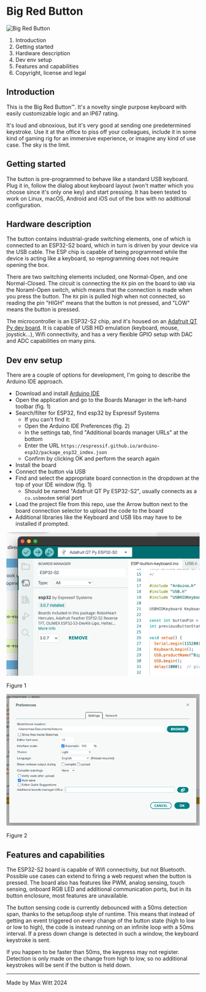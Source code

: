# Big Red Button

<img src="https://asset.conrad.com/media10/isa/160267/c1/-/sv/802982959PI00/image.jpg?x=1000&y=1000&format=jpg&ex=1000&ey=1000&align=center" width="200" alt="Big Red Button">

1. Introduction
2. Getting started
3. Hardware description
4. Dev env setup
5. Features and capabilities
6. Copyright, license and legal

## Introduction

This is the Big Red Button™. It's a novelty single purpose keyboard with easily customizable logic and an IP67 rating.

It's loud and obnoxious, but it's very good at sending one predetermined keystroke. Use it at the office to piss off your colleagues, include it in some kind of gaming rig for an immersive experience, or imagine any kind of use case. The sky is the limit.

## Getting started

The button is pre-programmed to behave like a standard USB keyboard. Plug it in, follow the dialog about keyboard layout (won't matter which you choose since it's only one key) and start pressing. It has been tested to work on Linux, macOS, Android and iOS out of the box with no additional configuration.

## Hardware description

The button contains industrial-grade switching elements, one of which is connected to an ESP32-S2 board, which in turn is driven by your device via the USB cable. The ESP chip is capable of being programmed while the device is acting like a keyboard, so reprogramming does not require opening the box.

There are two switching elements included, one Normal-Open, and one Normal-Closed. The circuit is connecting the `RX` pin on the board to `GND` via the Noraml-Open switch, which means that the connection is made when you press the button. The `RX` pin is pulled high when not connected, so reading the pin "HIGH" means that the button is not pressed, and "LOW" means the button is pressed.

The microcontroller is an ESP32-S2 chip, and it's housed on an [Adafruit QT Py dev board](https://learn.adafruit.com/adafruit-qt-py-esp32-s2). It is capable of USB HID emulation (keyboard, mouse, joystick...), Wifi connectivity, and has a very flexible GPIO setup with DAC and ADC capabilities on many pins.

## Dev env setup

There are a couple of options for development, I'm going to describe the Arduino IDE approach.

- Download and install [Arduino IDE](https://www.arduino.cc/en/software)
- Open the application and go to the Boards Manager in the left-hand toolbar (fig. 1)
- Search/filter for ESP32, find esp32 by Espressif Systems
  - If you can't find it:
  - Open the Arduino IDE Preferences (fig. 2)
  - In the settings tab, find "Additional boards manager URLs" at the bottom
  - Enter the URL `https://espressif.github.io/arduino-esp32/package_esp32_index.json`
  - Confirm by clicking OK and perform the search again
- Install the board
- Connect the button via USB
- Find and select the appropriate board connection in the dropdown at the top of your IDE window (fig. 1)
  - Should be named "Adafruit QT Py ESP32-S2", usually connects as a `cu.usbmodem` serial port
- Load the project file from this repo, use the Arrow button next to the board connection selector to upload the code to the board
- Additional libraries like the Keyboard and USB libs may have to be installed if prompted.

![Figure 1 - Boards manager](./assets/boards-manager.png)

Figure 1

![Figure 2 - Arduino IDE Preferences](./assets/arduino-preferences.png)

Figure 2

## Features and capabilities

The ESP32-S2 board is capable of Wifi connectivity, but not Bluetooth. Possible use cases can extend to firing a web request when the button is pressed. The board also has features like PWM, analog sensing, touch sensing, onboard RGB LED and additional communication ports, but in its button enclosure, most features are unavailable.

The button sensing code is currently debounced with a 50ms detection span, thanks to the setup/loop style of runtime. This means that instead of getting an event triggered on every change of the button state (high to low or low to high), the code is instead running on an infinite loop with a 50ms interval. If a press down change is detected in such a window, the keyboard keystroke is sent.

If you happen to be faster than 50ms, the keypress may not register. Detection is only made on the change from high to low, so no additional keystrokes will be sent if the button is held down.

---

Made by Max Witt 2024
